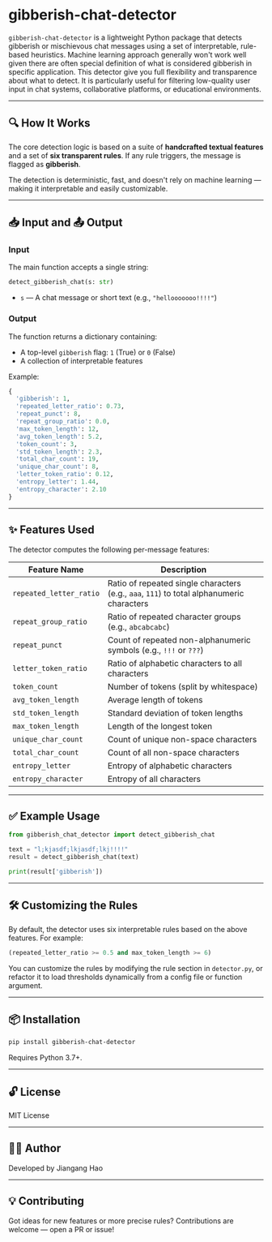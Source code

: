 # gibberish-chat-detector

`gibberish-chat-detector` is a lightweight Python package that detects gibberish or mischievous chat messages using a set of interpretable, rule-based heuristics. Machine learning approach generally won't work well given there are often special definition of what is considered gibberish in specific application. This detector give you full flexibility and transparence about what to detect. It is particularly useful for filtering low-quality user input in chat systems, collaborative platforms, or educational environments.

---

## 🔍 How It Works

The core detection logic is based on a suite of **handcrafted textual features** and a set of **six transparent rules**. If any rule triggers, the message is flagged as **gibberish**.

The detection is deterministic, fast, and doesn't rely on machine learning — making it interpretable and easily customizable.

---

## 📥 Input and 📤 Output

### Input

The main function accepts a single string:

```python
detect_gibberish_chat(s: str)
```

- `s` — A chat message or short text (e.g., `"hellooooooo!!!!"`)

### Output

The function returns a dictionary containing:
- A top-level `gibberish` flag: `1` (True) or `0` (False)
- A collection of interpretable features

Example:
```python
{
  'gibberish': 1,
  'repeated_letter_ratio': 0.73,
  'repeat_punct': 8,
  'repeat_group_ratio': 0.0,
  'max_token_length': 12,
  'avg_token_length': 5.2,
  'token_count': 3,
  'std_token_length': 2.3,
  'total_char_count': 19,
  'unique_char_count': 8,
  'letter_token_ratio': 0.12,
  'entropy_letter': 1.44,
  'entropy_character': 2.10
}
```

---

## ✨ Features Used

The detector computes the following per-message features:

| Feature Name               | Description |
|---------------------------|-------------|
| `repeated_letter_ratio`   | Ratio of repeated single characters (e.g., `aaa`, `111`) to total alphanumeric characters |
| `repeat_group_ratio`      | Ratio of repeated character groups (e.g., `abcabcabc`) |
| `repeat_punct`            | Count of repeated non-alphanumeric symbols (e.g., `!!!` or `???`) |
| `letter_token_ratio`      | Ratio of alphabetic characters to all characters |
| `token_count`             | Number of tokens (split by whitespace) |
| `avg_token_length`        | Average length of tokens |
| `std_token_length`        | Standard deviation of token lengths |
| `max_token_length`        | Length of the longest token |
| `unique_char_count`       | Count of unique non-space characters |
| `total_char_count`        | Count of all non-space characters |
| `entropy_letter`          | Entropy of alphabetic characters |
| `entropy_character`       | Entropy of all characters |

---

## ✅ Example Usage

```python
from gibberish_chat_detector import detect_gibberish_chat

text = "l;kjasdf;lkjasdf;lkj!!!!"
result = detect_gibberish_chat(text)

print(result['gibberish'])

```

---

## 🛠 Customizing the Rules

By default, the detector uses six interpretable rules based on the above features. For example:

```python
(repeated_letter_ratio >= 0.5 and max_token_length >= 6)
```

You can customize the rules by modifying the rule section in `detector.py`, or refactor it to load thresholds dynamically from a config file or function argument.

---

## 📦 Installation

```bash
pip install gibberish-chat-detector
```

Requires Python 3.7+.

---

## 🔓 License

MIT License

---

## 👨‍💻 Author

Developed by Jiangang Hao

---

## 💡 Contributing

Got ideas for new features or more precise rules? Contributions are welcome — open a PR or issue!
